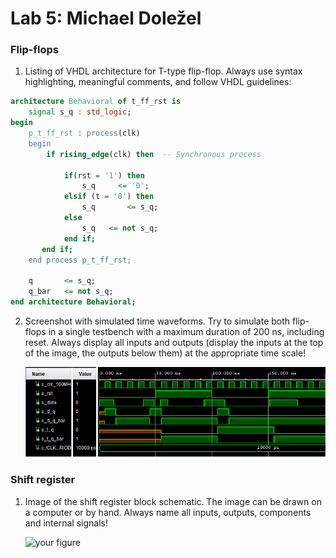 # Lab 5: Michael Doležel

### Flip-flops

1. Listing of VHDL architecture for T-type flip-flop. Always use syntax highlighting, meaningful comments, and follow VHDL guidelines:

```vhdl
architecture Behavioral of t_ff_rst is
    signal s_q : std_logic;
begin
    p_t_ff_rst : process(clk)
    begin
        if rising_edge(clk) then  -- Synchronous process
   
            if(rst = '1') then
                s_q     <= '0';
            elsif (t = '0') then        
                s_q       <= s_q;
            else
                s_q   <= not s_q;
            end if;
       end if;
    end process p_t_ff_rst;
    
    q       <= s_q;
    q_bar   <= not s_q;
end architecture Behavioral;
```

2. Screenshot with simulated time waveforms. Try to simulate both flip-flops in a single testbench with a maximum duration of 200 ns, including reset. Always display all inputs and outputs (display the inputs at the top of the image, the outputs below them) at the appropriate time scale!

   ![Signals](https://github.com/MichaelDolezel/digital-electronic-1/blob/2a6fd506763571efda6f5b3410e0dbf2138285b0/labs/05-Latches%20and%20flip-flops/images/Simulation_flip-flops.png)

### Shift register

1. Image of the shift register block schematic. The image can be drawn on a computer or by hand. Always name all inputs, outputs, components and internal signals!

   ![your figure]()
